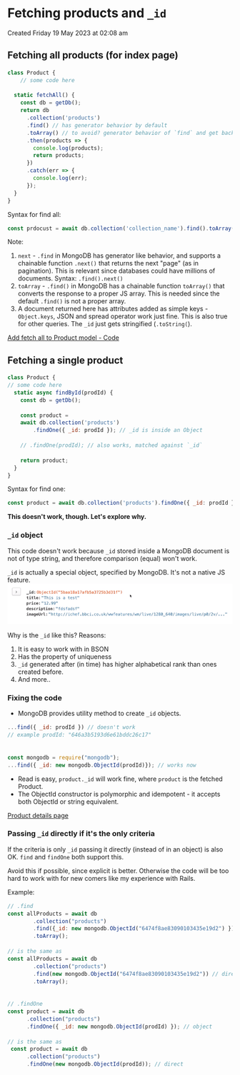 # Fetching products and `_id`
Created Friday 19 May 2023 at 02:08 am

## Fetching all products (for index page)
```js
class Product {
	// some code here
	
  static fetchAll() {
    const db = getDb();
    return db
      .collection('products')
      .find() // has generator behavior by default
      .toArray() // to avoid? generator behavior of `find` and get back a proper JS array
      .then(products => {
        console.log(products);
        return products;
      })
      .catch(err => {
        console.log(err);
      });
  }
}
```

Syntax for find all:
```js
const prdocust = await db.collection('collection_name').find().toArray();
```

Note: 
1. `next` - `.find` in MongoDB has generator like behavior, and supports a chainable function `.next()` that returns the next "page" (as in pagination). This is relevant since databases could have millions of documents. Syntax: `.find().next()`
2. `toArray` - `.find()` in MongoDB has a chainable function `toArray()`  that converts the response to a proper JS array. This is needed since the default `.find()` is not a proper array.
3. A document returned here has attributes added as simple keys - `Object.keys`, JSON and spread operator work just fine. This is also true for other queries. The `_id` just gets stringified (`.toString(`).

[Add fetch all to Product model - Code](https://github.com/exemplar-codes/online-shop-with-nosql-mongodb/commit/11d58dff5301c53960d70b81fb4f5fccdb056c8b)


## Fetching a single product
```js
class Product {
// some code here
  static async findById(prodId) {
	const db = getDb();
	
	const product = 
	await db.collection('products')
		.findOne({ _id: prodId }); // _id is inside an Object

	// .findOne(prodId); // also works, matched against `_id`
	
	return product;
  }
}
```

Syntax for find one:
```js
const product = await db.collection('products').findOne({ _id: prodId });
```

**This doesn't work, though. Let's explore why.**


### `_id` object
This code doesn't work because `_id` stored inside a MongoDB document is not of type string, and therefore comparison (equal) won't work. 

`_id` is actually a special object, specified by MongoDB. It's not a native JS feature. 
![](../../../../assets/186_Fetching_products_and__id-image-1.png)

Why is the `_id` like this? Reasons:
1. It is easy to work with in BSON
2. Has the property of uniqueness
3. `_id` generated after (in time) has higher alphabetical rank than ones created before.
4. And more..


### Fixing the code
- MongoDB provides utility method to create `_id` objects.
```js
...find({ _id: prodId }) // doesn't work
// example prodId: "646a3b5193d6e61bddc26c17"


const mongodb = require("mongodb");
...find({ _id: new mongodb.ObjectId(prodId)}); // works now
```

- Read is easy, `product._id` will work fine, where `product` is the fetched Product.
- The ObjectId constructor is polymorphic and idempotent - it accepts both ObjectId or string equivalent.

[Product details page](https://github.com/exemplar-codes/online-shop-with-nosql-mongodb/commit/800c8de7b75f875d77e382d80eddf7cb4696a148)


### Passing `_id` directly if it's the only criteria
If the criteria is only `_id` passing it directly (instead of in an object) is also OK. `find` and `findOne` both support this.

Avoid this if possible, since explicit is better. Otherwise the code will be too hard to work with for new comers like my experience with Rails.

Example:
```js
// .find
const allProducts = await db
        .collection("products")
        .find({_id: new mongodb.ObjectId("6474f8ae83090103435e19d2") }) // as object
        .toArray();

// is the same as
const allProducts = await db
        .collection("products")
        .find(new mongodb.ObjectId("6474f8ae83090103435e19d2")) // direct
        .toArray();


// .findOne
const product = await db
      .collection("products")
      .findOne({ _id: new mongodb.ObjectId(prodId) }); // object

// is the same as
 const product = await db
      .collection("products")
      .findOne(new mongodb.ObjectId(prodId)); // direct
```